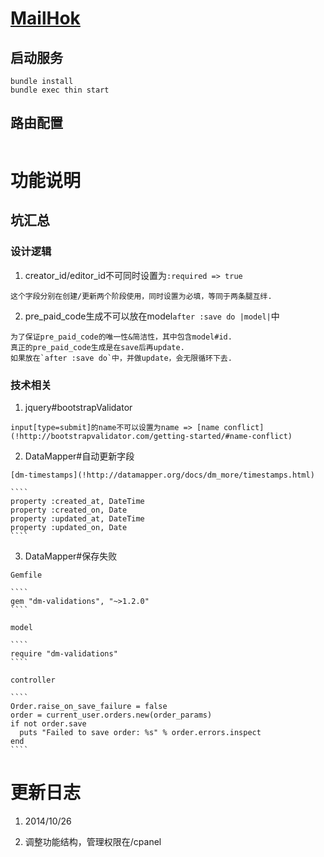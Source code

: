 # [MailHok](http://mailhok.cn/)

## 启动服务

````
bundle install
bundle exec thin start
````

## 路由配置 

````
````

# 功能说明 

## 坑汇总


### 设计逻辑

  1. creator_id/editor_id不可同时设置为`:required => true`

    这个字段分别在创建/更新两个阶段使用，同时设置为必填，等同于两条腿互绊.

  2. pre_paid_code生成不可以放在model`after :save do |model|`中

    为了保证pre_paid_code的唯一性&简洁性，其中包含model#id.
    真正的pre_paid_code生成是在save后再update.
    如果放在`after :save do`中，并做update，会无限循环下去.


### 技术相关

  1. jquery#bootstrapValidator

    input[type=submit]的name不可以设置为name => [name conflict](!http://bootstrapvalidator.com/getting-started/#name-conflict)

  2. DataMapper#自动更新字段

    [dm-timestamps](!http://datamapper.org/docs/dm_more/timestamps.html)

    ````
    property :created_at, DateTime
    property :created_on, Date
    property :updated_at, DateTime
    property :updated_on, Date
    ````

  3. DataMapper#保存失败

    Gemfile

    ````
    gem "dm-validations", "~>1.2.0"
    ````

    model

    ````
    require "dm-validations"
    ````

    controller

    ````
    Order.raise_on_save_failure = false
    order = current_user.orders.new(order_params)
    if not order.save
      puts "Failed to save order: %s" % order.errors.inspect
    end
    ````

# 更新日志

1. 2014/10/26

  1. 调整功能结构，管理权限在/cpanel
